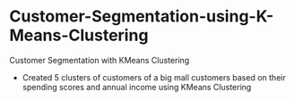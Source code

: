 # Customer-Segmentation-using-K-Means-Clustering
Customer Segmentation with KMeans Clustering
- Created 5 clusters of customers of a big mall customers based on their spending scores and annual income using KMeans Clustering
